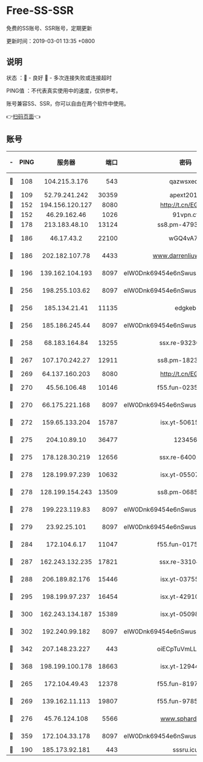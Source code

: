 # Free-SS-SSR

免费的SS账号、SSR账号，定期更新

更新时间：2019-03-01 13:35 +0800

## 说明

状态     ：🙂 - 良好 🙁 - 多次连接失败或连接超时

PING值   ：不代表真实使用中的速度，仅供参考。

账号兼容SS、SSR，你可以自由在两个软件中使用。

👉[扫码页面](https://liesauer.github.io/free-ss-ssr.github.io/)👈

## 账号

|-|PING|服务器|端口|密码|加密方式|区域|
|:----:|:----:|:-----:|-----:|:----:|:----:|:----:|
|🙂|108|104.215.3.176|543|qazwsxedc|aes-256-gcm|JP|
|🙂|109|52.79.241.242|30359|apext2019|chacha20|KR|
|🙂|152|194.156.120.127|8080|http://t.cn/EGJIyrl|rc4-md5|RU|
|🙂|152|46.29.162.46|1026|91vpn.cf|rc4-md5|RU|
|🙂|178|213.183.48.10|13124|ss8.pm-47930159|rc4-md5|RU|
|🙂|186|46.17.43.2|22100|wGQ4vA7D|aes-256-gcm|RU|
|🙂|186|202.182.107.78|4433|www.darrenliuwei.com|aes-256-cfb|JP|
|🙂|196|139.162.104.193|8097|eIW0Dnk69454e6nSwuspv9DmS201tQ0D|aes-256-cfb|JP|
|🙂|256|198.255.103.62|8097|eIW0Dnk69454e6nSwuspv9DmS201tQ0D|aes-256-cfb|US|
|🙂|256|185.134.21.41|11135|edgkeb|aes-256-cfb|GB|
|🙂|256|185.186.245.44|8097|eIW0Dnk69454e6nSwuspv9DmS201tQ0D|aes-256-cfb|NL|
|🙂|258|68.183.164.84|13255|ssx.re-93230517|aes-256-cfb|US|
|🙂|267|107.170.242.27|12911|ss8.pm-18239043|aes-256-cfb|US|
|🙂|269|64.137.160.203|8080|http://t.cn/EGJIyrl|rc4-md5|CA|
|🙂|270|45.56.106.48|10146|f55.fun-02359224|aes-256-cfb|US|
|🙂|270|66.175.221.168|8097|eIW0Dnk69454e6nSwuspv9DmS201tQ0D|aes-256-cfb|US|
|🙂|272|159.65.133.204|15787|isx.yt-50615050|aes-256-cfb|SG|
|🙂|275|204.10.89.10|36477|123456|aes-256-cfb|US|
|🙂|275|178.128.30.219|12656|ssx.re-64001982|aes-256-cfb|SG|
|🙂|278|128.199.97.239|10632|isx.yt-05507279|aes-256-cfb|SG|
|🙂|278|128.199.154.243|13509|ss8.pm-06850813|aes-256-cfb|SG|
|🙂|278|199.223.119.83|8097|eIW0Dnk69454e6nSwuspv9DmS201tQ0D|aes-256-cfb|US|
|🙂|279|23.92.25.101|8097|eIW0Dnk69454e6nSwuspv9DmS201tQ0D|aes-256-cfb|US|
|🙂|284|172.104.6.17|11047|f55.fun-01756679|aes-256-cfb|US|
|🙂|287|162.243.132.235|17821|ssx.re-33104069|aes-256-cfb|US|
|🙂|288|206.189.82.176|15446|isx.yt-03755202|aes-256-cfb|SG|
|🙂|295|198.199.97.237|16454|isx.yt-42910479|aes-256-cfb|US|
|🙂|300|162.243.134.187|15389|isx.yt-05098936|aes-256-cfb|US|
|🙂|302|192.240.99.182|8097|eIW0Dnk69454e6nSwuspv9DmS201tQ0D|aes-256-cfb|US|
|🙂|342|207.148.23.227|443|oiECpTuVmLLxk4Ts|aes-256-cfb|US|
|🙂|368|198.199.100.178|18663|isx.yt-12944812|aes-256-cfb|US|
|🙂|265|172.104.49.43|12378|f55.fun-81974133|aes-256-cfb|SG|
|🙂|269|139.162.11.113|19807|f55.fun-97859727|aes-256-cfb|SG|
|🙂|276|45.76.124.108|5566|www.sphard.com|aes-256-cfb|AU|
|🙂|359|172.104.33.178|8097|eIW0Dnk69454e6nSwuspv9DmS201tQ0D|aes-256-cfb|SG|
|🙁|190|185.173.92.181|443|sssru.icu|rc4-md5|RU|
